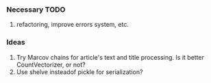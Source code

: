 ### Necessary TODO
1. refactoring, improve errors system, etc.

### Ideas
1. Try Marcov chains for article's text and title processing. Is it better CountVectorizer, or not?
2. Use shelve insteadof pickle for serialization?